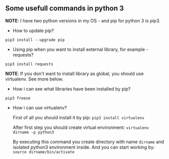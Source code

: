 ## Some usefull commands in python 3
**NOTE**: I have two python versions in my OS - and pip for python 3 is pip3.

* How to update pip?

```pip3 install --upgrade pip```

* Using pip when you want to install external library, for example - requests?

 ```pip3 install requests```

  **NOTE**: If you don't want to install library as global, you should use virtualenv.
  See more below.

* How i can see what libraries have been installed by pip?
 
 ```pip3 freeze```

* How i can use virtualenv?
  
  First of all you should install it by pip:
  ```pip3 install virtualenv```

  After first step you should create virtual environment:
  ```virtualenv dirname -p python3```

  By executing this command you create directory with name `dirname` and isolated python3 environment inside.
  And you can start working by:
  ```source dirname/bin/activate```
